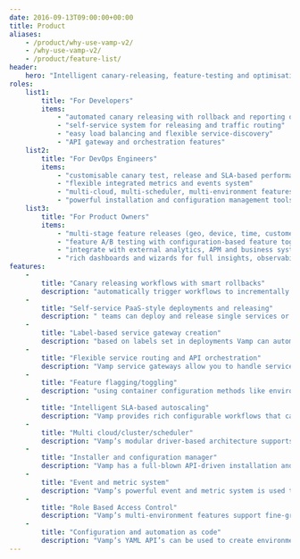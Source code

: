 ```yaml
---
date: 2016-09-13T09:00:00+00:00
title: Product
aliases:
    - /product/why-use-vamp-v2/
    - /why-use-vamp-v2/
    - /product/feature-list/
header:
    hero: "Intelligent canary-releasing, feature-testing and optimisation for cloud-native applications"
roles:
    list1:
        title: "For Developers"
        items:
            - "automated canary releasing with rollback and reporting on issues"
            - "self-service system for releasing and traffic routing"
            - "easy load balancing and flexible service-discovery"
            - "API gateway and orchestration features"
    list2:
        title: "For DevOps Engineers"
        items:
            - "customisable canary test, release and SLA-based performance optimization workflows"
            - "flexible integrated metrics and events system"
            - "multi-cloud, multi-scheduler, multi-environment features with Role Based Access Control (RBAC)"
            - "powerful installation and configuration management tools"
    list3:
        title: "For Product Owners"
        items:
            - "multi-stage feature releases (geo, device, time, customer-segments, manual checks)"
            - "feature A/B testing with configuration-based feature toggles/flags"
            - "integrate with external analytics, APM and business systems"
            - "rich dashboards and wizards for full insights, observability and control" 
features:
    -
        title: "Canary releasing workflows with smart rollbacks"
        description: "automatically trigger workflows to incrementally release your services while constantly measuring full application performance and health, and rollback on health issues to minimise blast-radius."
    -
        title: "Self-service PaaS-style deployments and releasing"
        description: " teams can deploy and release single services or full application topologies in a secure, unified and abstracted way using a rich GUI, CLI or API automation. RBAC features allow full granular control over roles and rights. All actions and events are logged for audits and analytics"
    -
        title: "Label-based service gateway creation"
        description: "based on labels set in deployments Vamp can automatically create and configure gateways to expose services with the conditions and percentage-weights that you define. This allows you to use your favourite means of deploying services onto your cluster, and have Vamp automatically setup the routing for your canary-releasing needs."        
    -
        title: "Flexible service routing and API orchestration"
        description: "Vamp service gateways allow you to handle service API orchestrations like conditional URL rewrites, combining multiple services behind API endpoints, and provide path-based routing to specific services and even versions of services. Vamp gateways can also integrate with external services and non-containerised applications, f.e. to apply strangler patterns for canary-migrations."
    -
        title: "Feature flagging/toggling"
        description: "using container configuration methods like environment variables, Vamp allows you to create A/B tests with feature-flags/toggles that can be exposed to specific segments and percentages of users, using the flexible routing of Vamp service gateways.Vamp’s integrated event and metrics and workflow-based automation system enables you to automate the release of features based on the outcome of these A/B tests, and you can even integrate business KPI’s from external system like analytics or APM systems."
    -
        title: "Intelligent SLA-based autoscaling"
        description: "Vamp provides rich configurable workflows that can use technical and business health and performance metrics to scale and optimise your services and applications health and performance, while keeping your costs in check. Scaling can be on both services and infrastructure levels, for full application-sensitive intelligence."
    -
        title: "Multi cloud/cluster/scheduler"
        description: "Vamp’s modular driver-based architecture supports multiple schedulers (DC/OS, K8s), multiple clusters (both hard and virtual clusters) over multiple clouds. You can mix and match to create the optimal balance between performance, security and cost. Especially dynamically created short-lived virtual clusters can be a huge cost-saver, compared to creating a seperate “hard” cluster for each environment or project."
    -
        title: "Installer and configuration manager"
        description: "Vamp has a full-blown API-driven installation and configuration manager, that supports industry-standards like Hashicorp’s Vault for secure configuration management. A first Vamp setup with full dependencies installed can be up and running in less than 5 minutes without any specialised knowledge."
    -
        title: "Event and metric system"
        description: "Vamp’s powerful event and metric system is used to aggregate technical and performance metrics and KPIs on several levels, stores historical time-based data, logs all events for auditing, and can be used to trigger automation workflows based on internal or external events and data, f.e. from an external APM system. Vamp uses industry standards like ElasticSearch."                                                
    -
        title: "Role Based Access Control"
        description: "Vamp’s multi-environment features support fine-grained role based access control"
    - 
        title: "Configuration and automation as code"
        description: "Vamp’s YAML API’s can be used to create environments, configurations and automation workflows using code."                                       
---
```

